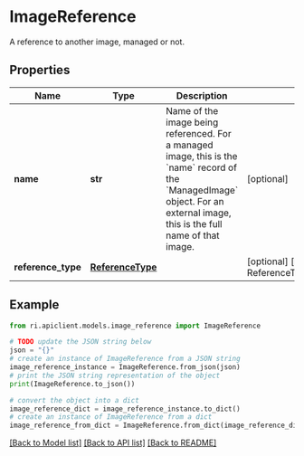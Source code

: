 # ImageReference

A reference to another image, managed or not.

## Properties

Name | Type | Description | Notes
------------ | ------------- | ------------- | -------------
**name** | **str** | Name of the image being referenced. For a managed image, this is the &#x60;name&#x60; record of the &#x60;ManagedImage&#x60; object. For an external image, this is the full name of that image. | [optional] 
**reference_type** | [**ReferenceType**](ReferenceType.md) |  | [optional] [default to ReferenceType.UNSPECIFIED]

## Example

```python
from ri.apiclient.models.image_reference import ImageReference

# TODO update the JSON string below
json = "{}"
# create an instance of ImageReference from a JSON string
image_reference_instance = ImageReference.from_json(json)
# print the JSON string representation of the object
print(ImageReference.to_json())

# convert the object into a dict
image_reference_dict = image_reference_instance.to_dict()
# create an instance of ImageReference from a dict
image_reference_from_dict = ImageReference.from_dict(image_reference_dict)
```
[[Back to Model list]](../README.md#documentation-for-models) [[Back to API list]](../README.md#documentation-for-api-endpoints) [[Back to README]](../README.md)

